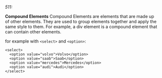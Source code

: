 *511:*

**Compound Elements** 
Compound Elements are elements that are made up of other elements. They are used to group elements together and apply the same style to them. For example, a div element is a compound element that can contain other elements.

for example with `<select>` and `<option>`:
        
    <select>
      <option value="volvo">Volvo</option>
      <option value="saab">Saab</option>
      <option value="mercedes">Mercedes</option>
      <option value="audi">Audi</option>
    </select>



